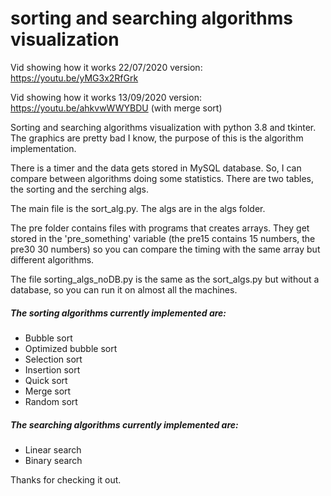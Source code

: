 # sorting and searching algorithms visualization

Vid showing how it works 22/07/2020 version: https://youtu.be/yMG3x2RfGrk

Vid showing how it works 13/09/2020 version: https://youtu.be/ahkvwWWYBDU 	(with merge sort)


Sorting and searching algorithms visualization with python 3.8 and tkinter. The graphics are pretty bad I know, the purpose of this is the algorithm implementation.

There is a timer and the data gets stored in MySQL database. So, I can compare between algorithms doing some statistics. There are two tables, the sorting and the serching algs.

The main file is the sort_alg.py. The algs are in the algs folder. 

The pre folder contains files with programs that creates arrays. They get stored in the 'pre_something' variable (the pre15 contains 15 numbers, the pre30 30 numbers) so you can compare the timing with the same array but different algorithms.

The file sorting_algs_noDB.py is the same as the sort_algs.py but without a database, so you can run it on almost all the machines.

##### The sorting algorithms currently implemented are:
- Bubble sort
- Optimized bubble sort
- Selection sort
- Insertion sort
- Quick sort
- Merge sort
- Random sort

##### The searching algorithms currently implemented are:
- Linear search
- Binary search

Thanks for checking it out.